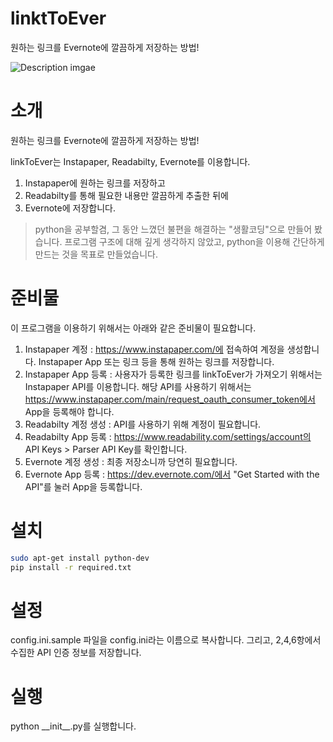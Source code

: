 # linktToEver

원하는 링크를 Evernote에 깔끔하게 저장하는 방법!

![Description imgae](https://raw.github.com/painnick/linkToEver/master/docs/images/linktoever.png)

# 소개

원하는 링크를 Evernote에 깔끔하게 저장하는 방법!

linkToEver는 Instapaper, Readabilty, Evernote를 이용합니다.

1. Instapaper에 원하는 링크를 저장하고
2. Readabilty를 통해 필요한 내용만 깔끔하게 추출한 뒤에
3. Evernote에 저장합니다.

> python을 공부할겸, 그 동안 느꼈던 불편을 해결하는 "생활코딩"으로 만들어 봤습니다.
> 프로그램 구조에 대해 깊게 생각하지 않았고, python을 이용해 간단하게 만드는 것을 목표로 만들었습니다.

# 준비물

이 프로그램을 이용하기 위해서는 아래와 같은 준비물이 필요합니다.

1. Instapaper 계정 : https://www.instapaper.com/에 접속하여 계정을 생성합니다. Instapaper App 또는 링크 등을 통해 원하는 링크를 저장합니다.
2. Instapaper App 등록 : 사용자가 등록한 링크를 linkToEver가 가져오기 위해서는 Instapaper API를 이용합니다. 해당 API를 사용하기 위해서는 https://www.instapaper.com/main/request_oauth_consumer_token에서 App을 등록해야 합니다.
3. Readabilty 계정 생성 : API를 사용하기 위해 계정이 필요합니다.
4. Readabilty App 등록 : https://www.readability.com/settings/account의 API Keys > Parser API Key를 확인합니다.
5. Evernote 계정 생성 : 최종 저장소니까 당연히 필요합니다.
6. Evernote App 등록 : https://dev.evernote.com/에서 "Get Started with the API"를 눌러 App을 등록합니다.

# 설치
```bash
sudo apt-get install python-dev
pip install -r required.txt
```

# 설정
config.ini.sample 파일을 config.ini라는 이름으로 복사합니다. 그리고, 2,4,6항에서 수집한 API 인증 정보를 저장합니다.

# 실행
python \_\_init\_\_.py를 실행합니다.
